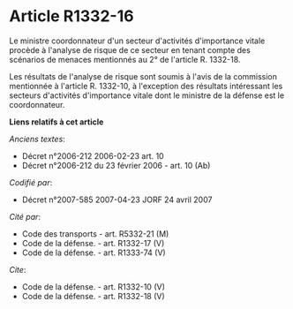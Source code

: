 # Article R1332-16

Le ministre coordonnateur d'un secteur d'activités d'importance vitale procède à l'analyse de risque de ce secteur en tenant
compte des scénarios de menaces mentionnés au 2° de l'article R. 1332-18. 

Les résultats de l'analyse de risque sont soumis à l'avis de la commission mentionnée à l'article R. 1332-10, à l'exception
des résultats intéressant les secteurs d'activités d'importance vitale dont le ministre de la défense est le coordonnateur.

**Liens relatifs à cet article**

_Anciens textes_:

  - Décret n°2006-212 2006-02-23 art. 10
  - Décret n°2006-212 du 23 février 2006 - art. 10 (Ab)

_Codifié par_:

  - Décret n°2007-585 2007-04-23 JORF 24 avril 2007

_Cité par_:

  - Code des transports - art. R5332-21 (M)
  - Code de la défense. - art. R1332-17 (V)
  - Code de la défense. - art. R1333-74 (V)

_Cite_:

  - Code de la défense. - art. R1332-10 (V)
  - Code de la défense. - art. R1332-18 (V)
